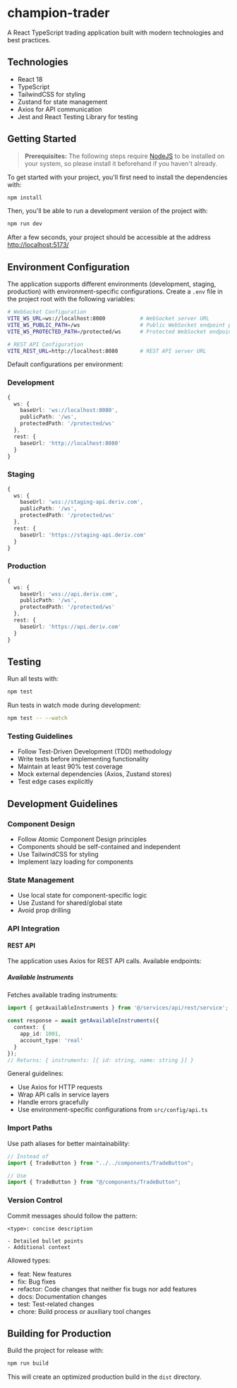 # champion-trader

A React TypeScript trading application built with modern technologies and best practices.

## Technologies

- React 18
- TypeScript
- TailwindCSS for styling
- Zustand for state management
- Axios for API communication
- Jest and React Testing Library for testing

## Getting Started

> **Prerequisites:**
> The following steps require [NodeJS](https://nodejs.org/en/) to be installed on your system, so please
> install it beforehand if you haven't already.

To get started with your project, you'll first need to install the dependencies with:

```bash
npm install
```

Then, you'll be able to run a development version of the project with:

```bash
npm run dev
```

After a few seconds, your project should be accessible at the address
[http://localhost:5173/](http://localhost:5173/)

## Environment Configuration

The application supports different environments (development, staging, production) with environment-specific configurations. Create a `.env` file in the project root with the following variables:

```bash
# WebSocket Configuration
VITE_WS_URL=ws://localhost:8080           # WebSocket server URL
VITE_WS_PUBLIC_PATH=/ws                   # Public WebSocket endpoint path
VITE_WS_PROTECTED_PATH=/protected/ws      # Protected WebSocket endpoint path

# REST API Configuration
VITE_REST_URL=http://localhost:8080       # REST API server URL
```

Default configurations per environment:

### Development
```typescript
{
  ws: {
    baseUrl: 'ws://localhost:8080',
    publicPath: '/ws',
    protectedPath: '/protected/ws'
  },
  rest: {
    baseUrl: 'http://localhost:8080'
  }
}
```

### Staging
```typescript
{
  ws: {
    baseUrl: 'wss://staging-api.deriv.com',
    publicPath: '/ws',
    protectedPath: '/protected/ws'
  },
  rest: {
    baseUrl: 'https://staging-api.deriv.com'
  }
}
```

### Production
```typescript
{
  ws: {
    baseUrl: 'wss://api.deriv.com',
    publicPath: '/ws',
    protectedPath: '/protected/ws'
  },
  rest: {
    baseUrl: 'https://api.deriv.com'
  }
}
```

## Testing

Run all tests with:

```bash
npm test
```

Run tests in watch mode during development:

```bash
npm test -- --watch
```

### Testing Guidelines

- Follow Test-Driven Development (TDD) methodology
- Write tests before implementing functionality
- Maintain at least 90% test coverage
- Mock external dependencies (Axios, Zustand stores)
- Test edge cases explicitly

## Development Guidelines

### Component Design

- Follow Atomic Component Design principles
- Components should be self-contained and independent
- Use TailwindCSS for styling
- Implement lazy loading for components

### State Management

- Use local state for component-specific logic
- Use Zustand for shared/global state
- Avoid prop drilling

### API Integration

#### REST API
The application uses Axios for REST API calls. Available endpoints:

##### Available Instruments
Fetches available trading instruments:
```typescript
import { getAvailableInstruments } from '@/services/api/rest/service';

const response = await getAvailableInstruments({
  context: {
    app_id: 1001,
    account_type: 'real'
  }
});
// Returns: { instruments: [{ id: string, name: string }] }
```

General guidelines:
- Use Axios for HTTP requests
- Wrap API calls in service layers
- Handle errors gracefully
- Use environment-specific configurations from `src/config/api.ts`

### Import Paths

Use path aliases for better maintainability:

```typescript
// Instead of
import { TradeButton } from "../../components/TradeButton";

// Use
import { TradeButton } from "@/components/TradeButton";
```

### Version Control

Commit messages should follow the pattern:
```
<type>: concise description

- Detailed bullet points
- Additional context
```

Allowed types:
- feat: New features
- fix: Bug fixes
- refactor: Code changes that neither fix bugs nor add features
- docs: Documentation changes
- test: Test-related changes
- chore: Build process or auxiliary tool changes

## Building for Production

Build the project for release with:

```bash
npm run build
```

This will create an optimized production build in the `dist` directory.

